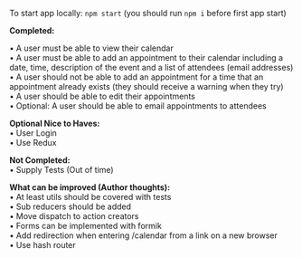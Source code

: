 To start app locally: `npm start` (you should run `npm i` before first app start)

**Completed:**

• A user must be able to view their calendar  
• A user must be able to add an appointment to their calendar including a date, time, description of the event and a list of attendees (email addresses)  
• A user should not be able to add an appointment for a time that an appointment already exists (they should receive a warning when they try)  
• A user should be able to edit their appointments  
• Optional: A user should be able to email appointments to attendees

**Optional Nice to Haves:**  
• User Login  
• Use Redux

**Not Completed:**  
• Supply Tests (Out of time)

**What can be improved (Author thoughts):**  
• At least utils should be covered with tests  
• Sub reducers should be added  
• Move dispatch to action creators  
• Forms can be implemented with formik  
• Add redirection when entering /calendar from a link on a new browser  
• Use hash router
